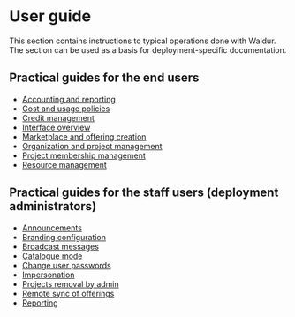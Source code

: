 # User guide

This section contains instructions to typical operations done with Waldur. The section can be used as a basis
for deployment-specific documentation.

## Practical guides for the end users

* [Accounting and reporting](End-users/usage_reports.md)
* [Cost and usage policies](End-users/cost-and-usage-policies.md)
* [Credit management](End-users/credit-management.md)
* [Interface overview](End-users/interface.md)
* [Marketplace and offering creation](End-users/adding-an-offering.md)
* [Organization and project management](End-users/organization_and_project_management.md)
* [Project membership management](End-users/project_membership_management.md)
* [Resource management](End-users/resource_management.md)

## Practical guides for the staff users (deployment administrators)

* [Announcements](Staff-users/announcements.md)
* [Branding configuration](Staff-users/branding.md)
* [Broadcast messages](Staff-users/broadcasting.md)
* [Catalogue mode](Staff-users/catalogue_mode.md)
* [Change user passwords](Staff-users/change-user-password.md)
* [Impersonation](Staff-users/impersonation.md)
* [Projects removal by admin](Staff-users/projects-removal-admin.md)
* [Remote sync of offerings](Staff-users/remote-sync.md)
* [Reporting](Staff-users/reporting.md)
